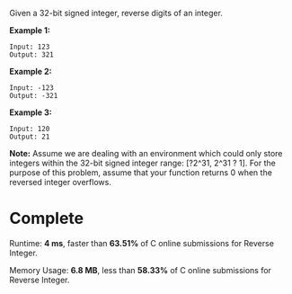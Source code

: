 Given a 32-bit signed integer, reverse digits of an integer.

**Example 1:**
```
Input: 123
Output: 321
```
**Example 2:**
```
Input: -123
Output: -321
```
**Example 3:**
```
Input: 120
Output: 21
```
**Note:**
Assume we are dealing with an environment which could only store integers within the 32-bit signed integer range: [?2^31,  2^31 ? 1]. For the purpose of this problem, assume that your function returns 0 when the reversed integer overflows.


# Complete
Runtime: **4 ms**, faster than **63.51%** of C online submissions for Reverse Integer.

Memory Usage: **6.8 MB**, less than **58.33%** of C online submissions for Reverse Integer.